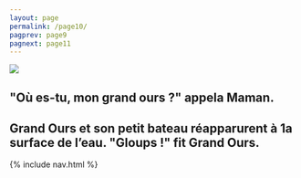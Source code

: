 ```yaml
---
layout: page
permalink: /page10/
pagprev: page9
pagnext: page11
---
```


<img src="{{ site.baseurl }}/img/page3.jpg"/>

## "Où es-tu, mon grand ours ?" appela Maman.
## Grand Ours et son petit bateau réapparurent à 1a surface de l’eau. "Gloups !" fit Grand Ours.
   
{% include nav.html %}
